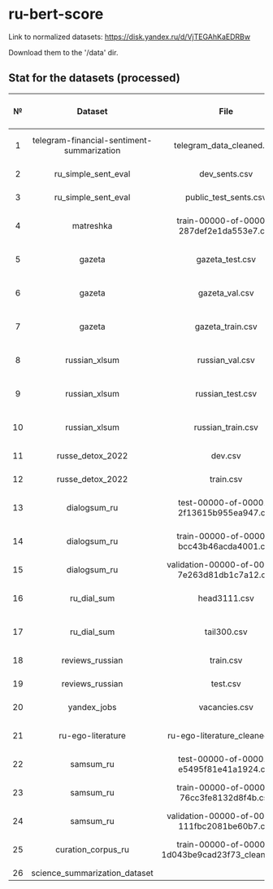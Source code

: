 # ru-bert-score

Link to normalized datasets: https://disk.yandex.ru/d/VjTEGAhKaEDRBw

Download them to the '/data' dir.

## Stat for the datasets (processed)

| **№** |                 **Dataset**                |                      **File**                     | **N samples** | **N unique samples** | **N chars** | **Gigachat** | **YandexGPT** |
|:-----:|:------------------------------------------:|:-------------------------------------------------:|:-------------:|:--------------------:|:---------:|:------------:|:-------------:|
|   1   | telegram-financial-sentiment-summarization | telegram_data_cleaned.csv                         | 18 107        |        18 107        | 10 407 423 |    6 229     |               |
|   2   | ru_simple_sent_eval                        | dev_sents.csv                                     | 3 406         |        1 000         |   470 025 |      +       |       +       |
|   3   | ru_simple_sent_eval                        | public_test_sents.csv                             | 3 398         |        1 000         |   461 214 |      +       |       +       |
|   4   | matreshka                                  | train-00000-of-00001-287def2e1da553e7.csv         | 6 655         |        6 646         |  2 167 490 |              |               |
|   5   | gazeta                                     | gazeta_test.csv                                   | 6 793         |        6 793         | 30 202 257 |              |               |
|   6   | gazeta                                     | gazeta_val.csv                                    | 6 369         |        6 369         | 27 758 680 |              |               |
|   7   | gazeta                                     | gazeta_train.csv                                  | 60 964        |        60 844        | 275 878 489 |              |               |
|   8   | russian_xlsum                              | russian_val.csv                                   | 7 780         |        7 779         | 26 165 974 |              |               |
|   9   | russian_xlsum                              | russian_test.csv                                  | 7 780         |        7 780         | 26 100 838 |              |               |
|   10  | russian_xlsum                              | russian_train.csv                                 | 62 243        |        62 211        | 252 415 678 |              |               |
|   11  | russe_detox_2022                           | dev.csv                                           | 800           |         800          |   50 907  |              |               |
|   12  | russe_detox_2022                           | train.csv                                         | 6 948         |        6 948         |   444 692 |              |               |
|   13  | dialogsum_ru                               | test-00000-of-00001-2f13615b955ea947.csv          | 1 500         |         499          |  1 135 638 |      +       |               |
|   14  | dialogsum_ru                               | train-00000-of-00001-bcc43b46acda4001.csv         | 12 460        |        11 598        |  9 188 691 |              |               |
|   15  | dialogsum_ru                               | validation-00000-of-00001-7e263d81db1c7a12.csv    | 500           |         498          |   363 179 |              |               |
|   16  | ru_dial_sum                                | head3111.csv                                      | 3 111         |        3 111         | 12 948 611 |              |               |
|   17  | ru_dial_sum                                | tail300.csv                                       | 300           |         300          |  1 095 179 |              |               |
|   18  | reviews_russian                            | train.csv                                         | 95            |          93          |   131 248 |      +       |       +       |
|   19  | reviews_russian                            | test.csv                                          | 15            |          15          |   28 248  |      +       |       +       |
|   20  | yandex_jobs                                | vacancies.csv                                     | 625           |         528          |   578 066 |              |               |
|   21  | ru-ego-literature                          | ru-ego-literature_cleaned.csv                     | 532           |         532          | 10 248 279 |              |               |
|   22  | samsum_ru                                  | test-00000-of-00001-e5495f81e41a1924.csv          | 819           |         819          |   428 689 |              |               |
|   23  | samsum_ru                                  | train-00000-of-00001-76cc3fe8132d8f4b.csv         | 14 731        |        14 248        |  7 569 675 |              |               |
|   24  | samsum_ru                                  | validation-00000-of-00001-111fbc2081be60b7.csv    | 818           |         818          |   409 594 |              |               |
|   25  | curation_corpus_ru                         | train-00000-of-00001-1d043be9cad23f73_cleaned.csv | 30 454        |        30 454        | 112 924 220 |              |               |
| 26 | science_summarization_dataset | | | | |      +       |